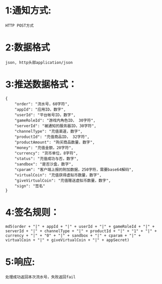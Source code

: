 # 1:通知方式:
    HTTP POST方式
# 2:数据格式
    json, http头部application/json
# 3:推送数据格式：
    {
        "order": "流水号，60字符",
        "appId": "应用ID，数字",
        "userId": "平台帐号ID，数字",
        "gameRoleId": "游戏内角色ID， 30字符",
        "serverId": "被通知的服务器ID，30字符",
        "channelType": "充值渠道，数字",
        "productId": "充值商品ID， 32字符",
        "productAmount": "购买商品数量，数字",
        "money": "充值金额，20字符",
        "currency": "货币单位，8字符",
        "status": "充值成功与否，数字",
        "sandbox": "是否沙盒，数字",
        "cparam": "客户端上报的附加数据，250字符，需要base64解码",
        "virtualCoin": "充值获得虚拟币数量，数字",
        "giveVirtualCoin": "充值赠送虚拟币数量，数字",
        "sign": "签名"
    }
# 4:签名规则：
    md5(order + "|" + appId + "|" + userId + "|" + gameRoleId + "|" + serverId + "|" + channelType + "|" + productId + "|" + "1" + "|" + currency + "|" + "0" + "|" + sandbox + "|" + cparam + "|" + virtualCoin + "|" + giveVirtualCoin + "|" + appSecret)
# 5:响应:
    处理成功返回本次流水号，失败返回fail
